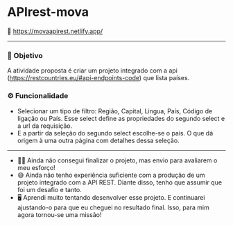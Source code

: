 # APIrest-mova
🔗 https://movaapirest.netlify.app/
__________________________________________

### 🎯 Objetivo
A atividade proposta é criar um projeto integrado com a api (https://restcountries.eu/#api-endpoints-code) que lista países.

### ⚙️ Funcionalidade
- Selecionar um tipo de filtro: Região, Capital, Lingua, País, Código de ligação ou País. Esse select define as propriedades do segundo select e a url da requisição. 
- E a partir da seleção do segundo select escolhe-se o país. O que dá origem à uma outra página com detalhes dessa seleção.

----------------------------------------------------------------------------------------------------------------------
- 👩‍💻  Ainda não consegui finalizar o projeto, mas envio para avaliarem o meu esforço!  
- 😅  Ainda não tenho experiência suficiente com a produção de um projeto integrado com a API REST. Diante disso, tenho que assumir que foi um desafio e tanto. 
- 🖥️  Aprendi muito tentando desenvolver esse projeto. E continuarei ajustando-o para que eu cheguei no resultado final. Isso, para mim agora tornou-se uma missão! 
